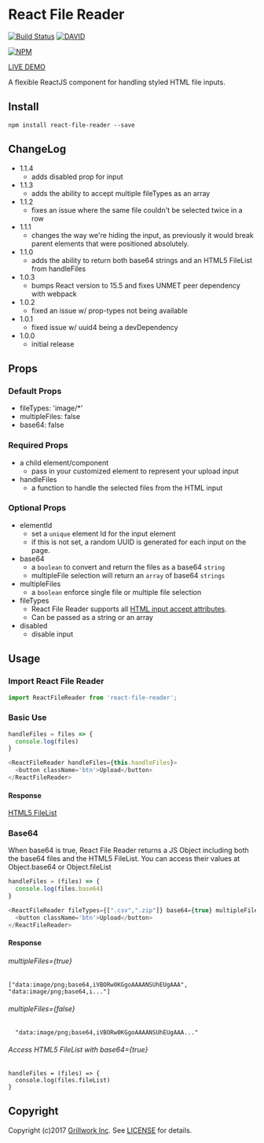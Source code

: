 # React File Reader
[![Build Status](https://travis-ci.org/GrillWork/react-file-reader.png?branch=master)](https://travis-ci.org/GrillWork/react-file-reader)
[![DAVID](https://david-dm.org/grillwork/react-file-reader.svg)](https://david-dm.org/grillwork/react-file-reader)

[![NPM](https://nodei.co/npm/react-file-reader.png?downloads=true&downloadRank=true&stars=true)](https://nodei.co/npm/react-file-reader/)

[LIVE DEMO](http://react-file-reader.herokuapp.com/)

A flexible ReactJS component for handling styled HTML file inputs.

## Install
```
npm install react-file-reader --save
```

## ChangeLog
  - 1.1.4
    - adds disabled prop for input
  - 1.1.3
    - adds the ability to accept multiple fileTypes as an array
  - 1.1.2
    - fixes an issue where the same file couldn't be selected twice in a row
  - 1.1.1
    - changes the way we're hiding the input, as previously it would break parent elements that were positioned absolutely.
  - 1.1.0
    - adds the ability to return both base64 strings and an HTML5 FileList from handleFiles
  - 1.0.3
    - bumps React version to 15.5 and fixes UNMET peer dependency with webpack
  - 1.0.2
    - fixed an issue w/ prop-types not being available
  - 1.0.1
    - fixed issue w/ uuid4 being a devDependency
  - 1.0.0
    - initial release

## Props
### Default Props
  - fileTypes: 'image/\*'
  - multipleFiles: false
  - base64: false

### Required Props
- a child element/component
  - pass in your customized element to represent your upload input
- handleFiles
  - a function to handle the selected files from the HTML input

### Optional Props
- elementId
  - set a `unique` element Id for the input element
  - if this is not set, a random UUID is generated for each input on the page.
- base64
  - a `boolean` to convert and return the files as a base64 `string`
  - multipleFile selection will return an `array` of base64 `strings`
- multipleFiles
  - a `boolean` enforce single file or multiple file selection
- fileTypes
  - React File Reader supports all [HTML input accept attributes](https://www.w3schools.com/tags/att_input_accept.asp).
  - Can be passed as a string or an array
- disabled
  - disable input

## Usage
### Import React File Reader
```javascript
import ReactFileReader from 'react-file-reader';
```

### Basic Use
```javascript
handleFiles = files => {
  console.log(files)
}

<ReactFileReader handleFiles={this.handleFiles}>
  <button className='btn'>Upload</button>
</ReactFileReader>
```

#### Response
[HTML5 FileList](https://developer.mozilla.org/en-US/docs/Web/API/FileList)

### Base64
When base64 is true, React File Reader returns a JS Object including both the base64 files and the HTML5 FileList. You can access their values at Object.base64 or Object.fileList

```javascript
handleFiles = (files) => {
  console.log(files.base64)
}

<ReactFileReader fileTypes={[".csv",".zip"]} base64={true} multipleFiles={true} handleFiles={this.handleFiles}>
  <button className='btn'>Upload</button>
</ReactFileReader>
```

#### Response

###### multipleFiles={true}
```
["data:image/png;base64,iVBORw0KGgoAAAANSUhEUgAAA", "data:image/png;base64,i..."]
```

###### multipleFiles={false}
```
  "data:image/png;base64,iVBORw0KGgoAAAANSUhEUgAAA..."
```

###### Access HTML5 FileList with base64={true}
```
handleFiles = (files) => {
  console.log(files.fileList)
}
```

## Copyright
Copyright (c)2017 [Grillwork Inc](http://grillwork.io). See [LICENSE](https://github.com/GrillWork/react-file-reader/blob/master/LICENSE) for details.
